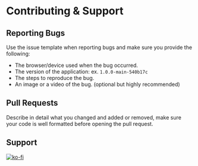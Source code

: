 # Contributing & Support

## Reporting Bugs

Use the issue template when reporting bugs and make sure you provide the following:

- The browser/device used when the bug occurred.
- The version of the application: ex. `1.0.0-main-540b17c`
- The steps to reproduce the bug.
- An image or a video of the bug. (optional but highly recommended)

## Pull Requests

Describe in detail what you changed and added or removed, make sure your code is well formatted before opening the pull request.

## Support
[![ko-fi](https://ko-fi.com/img/githubbutton_sm.svg)](https://ko-fi.com/B0B4E6NHU)